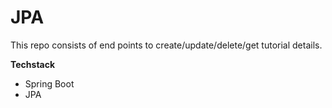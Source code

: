 # JPA
This repo consists of end points to create/update/delete/get tutorial details.

**Techstack**
- Spring Boot
- JPA
